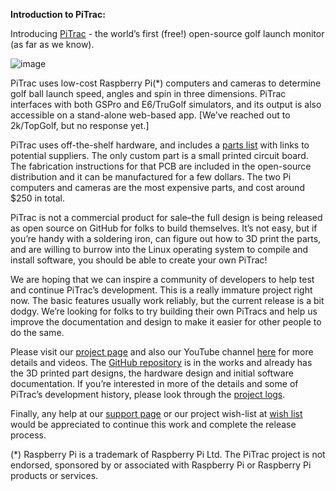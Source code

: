 **Introduction to PiTrac:**

Introducing [PiTrac](https://hackaday.io/project/195042-pitrac-the-diy-golf-launch-monitor) \- the world’s first (free\!) open-source golf launch monitor (as far as we know). 

![image](https://github.com/user-attachments/assets/fbdc9825-b340-47b5-83ad-6c58d4588f34)

PiTrac uses low-cost Raspberry Pi(\*) computers and cameras to determine golf ball launch speed, angles and spin in three dimensions.  PiTrac interfaces with both GSPro and E6/TruGolf simulators, and its output is also accessible on a stand-alone web-based app.  \[We’ve reached out to 2k/TopGolf, but no response yet.\]

PiTrac uses off-the-shelf hardware, and includes a [parts list](https://github.com/jamespilgrim/PiTrac/blob/main/Documentation/PiTrac%20-%20DIY%20LM%20%20Parts%20List%20.md) with links to potential suppliers.  The only custom part is a small printed circuit board.  The fabrication instructions for that PCB are included in the open-source distribution and it can be manufactured for a few dollars.  The two Pi computers and cameras are the most expensive parts, and cost around $250 in total.

PiTrac is not a commercial product for sale–the full design is being released as open source on GitHub for folks to build themselves.  It’s not easy, but if you’re handy with a soldering iron, can figure out how to 3D print the parts, and are willing to burrow into the Linux operating system to compile and install software, you should be able to create your own PiTrac\!  

We are hoping that we can inspire a community of developers to help test and continue PiTrac’s development.  This is a really immature project right now.  The basic features usually work reliably, but the current release is a bit dodgy.  We’re looking for folks to try building their own PiTracs and help us improve the documentation and design to make it easier for other people to do the same.

Please visit our [project page](https://hackaday.io/project/195042-pitrac-the-diy-golf-launch-monitor) and also our YouTube channel [here](https://www.youtube.com/@PiTrac) for more details and videos.  The [GitHub repository](https://github.com/jamespilgrim/PiTrac) is in the works and already has the 3D printed part designs, the hardware design and initial software documentation.  If you’re interested in more of the details and some of PiTrac’s development history, please look through the [project logs](https://hackaday.io/project/195042-pitrac-the-diy-golf-launch-monitor#menu-logs).  

Finally, any help at our [support page](https://ko-fi.com/Pitrac) or our project wish-list at [wish list]([https://github.com/jamespilgrim/PiTrac](https://www.amazon.com/registries/gl/guest-view/11PSDIVICY8UX)) would be appreciated to continue this work and complete the release process.

(\*) Raspberry Pi is a trademark of Raspberry Pi Ltd.  The PiTrac project is not endorsed, sponsored by or associated with Raspberry Pi or Raspberry Pi products or services.
